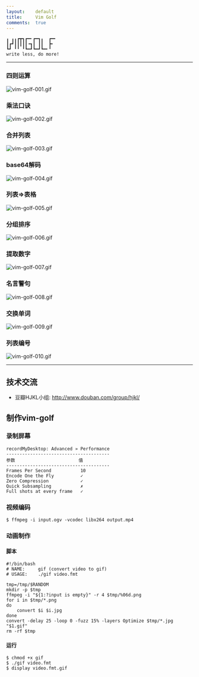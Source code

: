 ```yaml
---
layout:    default
title:     Vim Golf
comments:  true
---
```


    ╻ ╻╻┏┳┓┏━╸┏━┓╻  ┏━╸
    ┃┏┛┃┃┃┃┃╺┓┃ ┃┃  ┣╸ 
    ┗┛ ╹╹ ╹┗━┛┗━┛┗━╸╹  
    write less, do more!

---------------------------------------------------

### 四则运算
![vim-golf-001.gif](/img/vim-golf-001.gif)
### 乘法口诀
![vim-golf-002.gif](/img/vim-golf-002.gif)
### 合并列表
![vim-golf-003.gif](/img/vim-golf-003.gif)
### base64解码
![vim-golf-004.gif](/img/vim-golf-004.gif)
### 列表=>表格
![vim-golf-005.gif](/img/vim-golf-005.gif)
### 分组排序
![vim-golf-006.gif](/img/vim-golf-006.gif)
### 提取数字
![vim-golf-007.gif](/img/vim-golf-007.gif)
### 名言警句
![vim-golf-008.gif](/img/vim-golf-008.gif)
### 交换单词
![vim-golf-009.gif](/img/vim-golf-009.gif)
### 列表编号
![vim-golf-010.gif](/img/vim-golf-010.gif)

---------------------------------------------------

## 技术交流

- 豆瓣HJKL小组: <http://www.douban.com/group/hjkl/>

## 制作vim-golf

### 录制屏幕

    recordMyDesktop: Advanced » Performance
    ---------------------------------------
    参数                        值
    ---------------------------------------
    Frames Per Second           10
    Encode One the Fly          ✓
    Zero Compression            ✓
    Quick Subsampling           ✗
    Full shots at every frame   ✓

### 视频编码

    $ ffmpeg -i input.ogv -vcodec libx264 output.mp4

### 动画制作

#### 脚本

    #!/bin/bash
    # NAME:     gif (convert video to gif)
    # USAGE:    ./gif video.fmt

    tmp=/tmp/$RANDOM
    mkdir -p $tmp
    ffmpeg -i "${1:?input is empty}" -r 4 $tmp/%06d.png
    for i in $tmp/*.png
    do
        convert $i $i.jpg
    done
    convert -delay 25 -loop 0 -fuzz 15% -layers Optimize $tmp/*.jpg "$1.gif"
    rm -rf $tmp

#### 运行

    $ chmod +x gif
    $ ./gif video.fmt
    $ display video.fmt.gif

